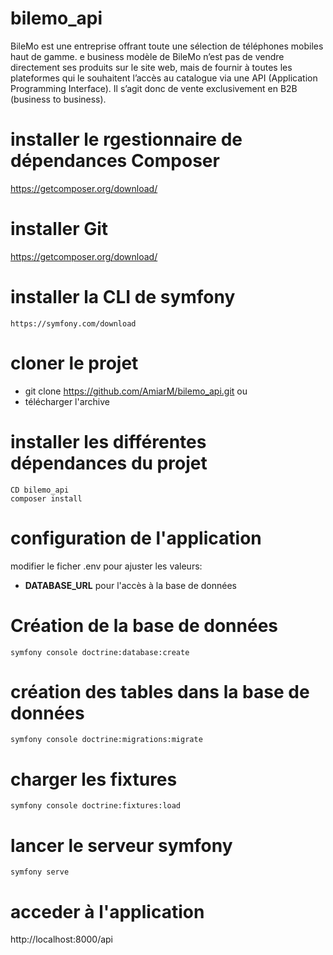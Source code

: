 # bilemo_api
BileMo est une entreprise offrant toute une sélection de téléphones mobiles haut de gamme.
e business modèle de BileMo n’est pas de vendre directement ses produits sur le site web, mais de fournir à toutes les plateformes qui le souhaitent l’accès au catalogue via une API (Application Programming Interface).
Il s’agit donc de vente exclusivement en B2B (business to business).
# installer le rgestionnaire de dépendances Composer
https://getcomposer.org/download/
# installer Git
https://getcomposer.org/download/
# installer la CLI de symfony
```https://symfony.com/download```
# cloner le projet
  - git clone  https://github.com/AmiarM/bilemo_api.git  ou  
  - télécharger l'archive
# installer les différentes dépendances du projet
```
CD bilemo_api
composer install
```
# configuration de l'application 
  modifier le ficher .env pour ajuster les valeurs:
  - **DATABASE_URL** pour l'accès à la base de données 
# Création de la base de données 
```symfony console doctrine:database:create```

# création des tables dans la base de données 
```symfony console doctrine:migrations:migrate```

# charger les fixtures
```symfony console doctrine:fixtures:load```

# lancer le serveur symfony
```symfony serve```

# acceder à  l'application
http://localhost:8000/api
